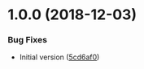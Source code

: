 # 1.0.0 (2018-12-03)


### Bug Fixes

* Initial version ([5cd6af0](https://github.com/lluchmk/Cache.Core.AOP/commit/5cd6af0))

